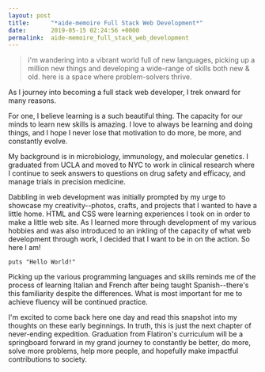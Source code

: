 ```yaml
---
layout: post
title:      "*aide-memoire Full Stack Web Development*"
date:       2019-05-15 02:24:56 +0000
permalink:  aide-memoire_full_stack_web_development
---
```



> i'm wandering into a vibrant world full of new languages,
> picking up a million new things and developing a wide-range of skills both new & old.
> here is a space where problem-solvers thrive.

As I journey into becoming a full stack web developer, I trek onward for many reasons.

For one, I believe learning is a such beautiful thing. The capacity for our minds to learn new skills is amazing. I love to always be learning and doing things, and I hope I never lose that motivation to do more, be more, and constantly evolve.

My background is in microbiology, immunology, and molecular genetics. I graduated from UCLA and moved to NYC to work in clinical research where I continue to seek answers to questions on drug safety and efficacy, and manage trials in precision medicine.

Dabbling in web development was initially prompted by my urge to showcase my creativity--photos, crafts, and projects that I wanted to have a little home. HTML and CSS were learning experiences I took on in order to make a little web site. As I learned more through development of my various hobbies and was also introduced to an inkling of the capacity of what web development through work, I decided that I want to be in on the action. So here I am!

```
puts "Hello World!"
```

Picking up the various programming languages and skills reminds me of the process of learning Italian and French after being taught Spanish--there's this familiarity despite the differences. What is most important for me to achieve fluency will be continued practice.

I'm excited to come back here one day and read this snapshot into my thoughts on these early beginnings. In truth, this is just the next chapter of never-ending expedition. Graduation from Flatiron's curriculum will be a springboard forward in my grand journey to constantly be better, do more, solve more problems, help more people, and hopefully make impactful contributions to society.


